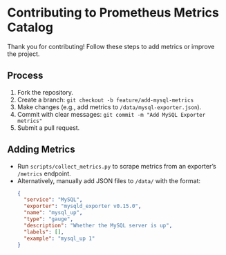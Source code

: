 # Contributing to Prometheus Metrics Catalog

Thank you for contributing! Follow these steps to add metrics or improve the project.

## Process
1. Fork the repository.
2. Create a branch: `git checkout -b feature/add-mysql-metrics`
3. Make changes (e.g., add metrics to `/data/mysql-exporter.json`).
4. Commit with clear messages: `git commit -m "Add MySQL Exporter metrics"`
5. Submit a pull request.

## Adding Metrics
- Run `scripts/collect_metrics.py` to scrape metrics from an exporter’s `/metrics` endpoint.
- Alternatively, manually add JSON files to `/data/` with the format:
  ```json
  {
    "service": "MySQL",
    "exporter": "mysqld_exporter v0.15.0",
    "name": "mysql_up",
    "type": "gauge",
    "description": "Whether the MySQL server is up",
    "labels": [],
    "example": "mysql_up 1"
  }